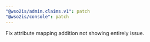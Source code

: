 ```yaml
---
"@wso2is/admin.claims.v1": patch
"@wso2is/console": patch
---
```


Fix attribute mapping addition not showing entirely issue.
